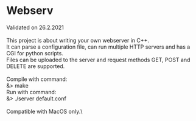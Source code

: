 # Webserv
Validated on 26.2.2021\
\
This project is about writing your own webserver in C++.\
It can parse a configuration file, can run multiple HTTP servers and has a CGI for python scripts.\
Files can be uploaded to the server and request methods GET, POST and DELETE are supported.\
\
Compile with command:\
	&> make\
Run with command:\
	&> ./server default.conf\
\
Compatible with MacOS only.\
